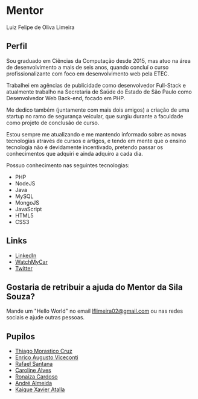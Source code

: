 # Mentor

Luiz Felipe de Oliva Limeira

## Perfil

Sou graduado em Ciências da Computação desde 2015, mas atuo na área de desenvolvimento a mais de seis anos, quando concluí o curso profissionalizante com foco em desenvolvimento web pela ETEC.

Trabalhei em agências de publicidade como desenvolvedor Full-Stack e atualmente trabalho na Secretaria de Saúde do Estado de São Paulo como Desenvolvedor Web Back-end, focado em PHP.

Me dedico também (juntamente com mais dois amigos) a criação de uma startup no ramo de segurança veicular, que surgiu durante a faculdade como projeto de conclusão de curso.

Estou sempre me atualizando e me mantendo informado sobre as novas tecnologias através de cursos e artigos, e tendo em mente que o ensino tecnologia não é devidamente incentivado, pretendo passar os conhecimentos que adquiri e ainda adquiro a cada dia.

Possuo conhecimento nas seguintes tecnologias:
- PHP
- NodeJS
- Java
- MySQL
- MongoJS
- JavaScript
- HTML5
- CSS3

## Links

* [LinkedIn](https://www.linkedin.com/in/luiz-felipe-de-oliva-limeira-42060678/)
* [WatchMyCar](https://watchmycar.com.br/)
* [Twitter](https://twitter.com/lflimeira02)

## Gostaria de retribuir a ajuda do Mentor da Sila Souza?

Mande um "Hello World" no email lflimeira02@gmail.com ou nas redes sociais e ajude outras pessoas.

## Pupilos

* [Thiago Morastico Cruz](/profiles/pupils/profiles/ThiagoMorasticoCruz.md)
* [Enrico Augusto Viceconti](/profiles/pupils/profiles/Eviceconti.md)
* [Rafael Santana](/profiles/pupils/profiles/RafaelSantana.md)
* [Caroline Alves](/profiles/pupils/profiles/CarolineAlves.md)
* [Ronaiza Cardoso](/profiles/pupils/profiles/RonaizaCardoso.md)
* [André Almeida](/profiles/pupils/profiles/AndreAlmeida.md)
* [Kaique Xavier Atalla](/profiles/pupils/profiles/Kaique_Xavier_Atalla.md)
